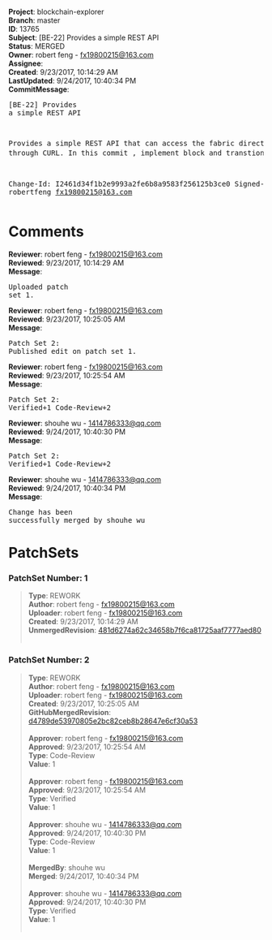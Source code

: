 <strong>Project</strong>: blockchain-explorer<br><strong>Branch</strong>: master<br><strong>ID</strong>: 13765<br><strong>Subject</strong>: [BE-22] Provides a simple REST API<br><strong>Status</strong>: MERGED<br><strong>Owner</strong>: robert feng - fx19800215@163.com<br><strong>Assignee</strong>:<br><strong>Created</strong>: 9/23/2017, 10:14:29 AM<br><strong>LastUpdated</strong>: 9/24/2017, 10:40:34 PM<br><strong>CommitMessage</strong>:<br><pre>[BE-22] Provides a simple REST API

Provides a simple REST API that can access the fabric directly through CURL. In this commit , implement block and transtion。

Change-Id: I2461d34f1b2e9993a2fe6b8a9583f256125b3ce0
Signed-off-by: robertfeng <fx19800215@163.com>
</pre><h1>Comments</h1><strong>Reviewer</strong>: robert feng - fx19800215@163.com<br><strong>Reviewed</strong>: 9/23/2017, 10:14:29 AM<br><strong>Message</strong>: <pre>Uploaded patch set 1.</pre><strong>Reviewer</strong>: robert feng - fx19800215@163.com<br><strong>Reviewed</strong>: 9/23/2017, 10:25:05 AM<br><strong>Message</strong>: <pre>Patch Set 2: Published edit on patch set 1.</pre><strong>Reviewer</strong>: robert feng - fx19800215@163.com<br><strong>Reviewed</strong>: 9/23/2017, 10:25:54 AM<br><strong>Message</strong>: <pre>Patch Set 2: Verified+1 Code-Review+2</pre><strong>Reviewer</strong>: shouhe wu - 1414786333@qq.com<br><strong>Reviewed</strong>: 9/24/2017, 10:40:30 PM<br><strong>Message</strong>: <pre>Patch Set 2: Verified+1 Code-Review+2</pre><strong>Reviewer</strong>: shouhe wu - 1414786333@qq.com<br><strong>Reviewed</strong>: 9/24/2017, 10:40:34 PM<br><strong>Message</strong>: <pre>Change has been successfully merged by shouhe wu</pre><h1>PatchSets</h1><h3>PatchSet Number: 1</h3><blockquote><strong>Type</strong>: REWORK<br><strong>Author</strong>: robert feng - fx19800215@163.com<br><strong>Uploader</strong>: robert feng - fx19800215@163.com<br><strong>Created</strong>: 9/23/2017, 10:14:29 AM<br><strong>UnmergedRevision</strong>: [481d6274a62c34658b7f6ca81725aaf7777aed80](https://github.com/hyperledger-gerrit-archive/blockchain-explorer/commit/481d6274a62c34658b7f6ca81725aaf7777aed80)<br><br></blockquote><h3>PatchSet Number: 2</h3><blockquote><strong>Type</strong>: REWORK<br><strong>Author</strong>: robert feng - fx19800215@163.com<br><strong>Uploader</strong>: robert feng - fx19800215@163.com<br><strong>Created</strong>: 9/23/2017, 10:25:05 AM<br><strong>GitHubMergedRevision</strong>: [d4789de53970805e2bc82ceb8b28647e6cf30a53](https://github.com/hyperledger-gerrit-archive/blockchain-explorer/commit/d4789de53970805e2bc82ceb8b28647e6cf30a53)<br><br><strong>Approver</strong>: robert feng - fx19800215@163.com<br><strong>Approved</strong>: 9/23/2017, 10:25:54 AM<br><strong>Type</strong>: Code-Review<br><strong>Value</strong>: 1<br><br><strong>Approver</strong>: robert feng - fx19800215@163.com<br><strong>Approved</strong>: 9/23/2017, 10:25:54 AM<br><strong>Type</strong>: Verified<br><strong>Value</strong>: 1<br><br><strong>Approver</strong>: shouhe wu - 1414786333@qq.com<br><strong>Approved</strong>: 9/24/2017, 10:40:30 PM<br><strong>Type</strong>: Code-Review<br><strong>Value</strong>: 1<br><br><strong>MergedBy</strong>: shouhe wu<br><strong>Merged</strong>: 9/24/2017, 10:40:34 PM<br><br><strong>Approver</strong>: shouhe wu - 1414786333@qq.com<br><strong>Approved</strong>: 9/24/2017, 10:40:30 PM<br><strong>Type</strong>: Verified<br><strong>Value</strong>: 1<br><br></blockquote>
